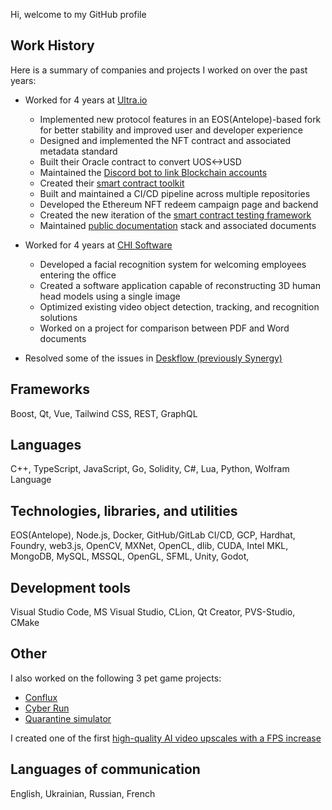 Hi, welcome to my GitHub profile

## Work History

Here is a summary of companies and projects I worked on over the past years:

- Worked for 4 years at [Ultra.io](https://ultra.io)
  - Implemented new protocol features in an EOS(Antelope)-based fork for better stability and improved user and developer experience
  - Designed and implemented the NFT contract and associated metadata standard
  - Built their Oracle contract to convert UOS<->USD
  - Maintained the [Discord bot to link Blockchain accounts](https://github.com/ultraio/ultra-discord-uniq-roles-bot)
  - Created their [smart contract toolkit](https://github.com/ultraio/ultra-tool-kit)
  - Built and maintained a CI/CD pipeline across multiple repositories
  - Developed the Ethereum NFT redeem campaign page and backend
  - Created the new iteration of the [smart contract testing framework](https://www.npmjs.com/package/@ultraos/ultratest2)
  - Maintained [public documentation](https://github.com/ultraio/docs-blockchain) stack and associated documents

- Worked for 4 years at [CHI Software](https://chisw.com/)
  - Developed a facial recognition system for welcoming employees entering the office
  - Created a software application capable of reconstructing 3D human head models using a single image
  - Optimized existing video object detection, tracking, and recognition solutions
  - Worked on a project for comparison between PDF and Word documents
  
- Resolved some of the issues in [Deskflow (previously Synergy)](https://github.com/deskflow/deskflow)

## Frameworks
Boost, Qt, Vue, Tailwind CSS, REST, GraphQL

## Languages
C++, TypeScript, JavaScript, Go, Solidity, C#, Lua, Python, Wolfram Language

## Technologies, libraries, and utilities
EOS(Antelope), Node.js, Docker, GitHub/GitLab CI/CD, GCP, Hardhat, Foundry, web3.js, OpenCV, MXNet, OpenCL, dlib, CUDA, Intel MKL,
MongoDB, MySQL, MSSQL, OpenGL, SFML, Unity, Godot,

## Development tools
Visual Studio Code, MS Visual Studio, CLion, Qt Creator, PVS-Studio, CMake

## Other

I also worked on the following 3 pet game projects:

- [Conflux](https://store.steampowered.com/app/2849430/Conflux_Prologue/)
- [Cyber Run](https://apkcombo.com/cyber-run-endless-runner/com.MonsterShowcase.CyberRun/)
- [Quarantine simulator](https://store.steampowered.com/app/1414990/Quarantine_simulator/)

I created one of the first [high-quality AI video upscales with a FPS increase](https://www.youtube.com/watch?v=ds1TX-jEh20) 

## Languages of communication
English, Ukrainian, Russian, French
